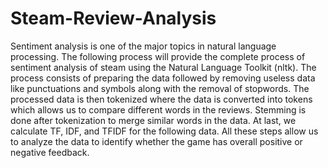 # Steam-Review-Analysis
 Sentiment analysis is one of the major topics in natural language processing. 
 The following process will provide the complete process of sentiment analysis of steam using the Natural Language Toolkit (nltk). 
 The process consists of preparing the data followed by removing useless data like punctuations and symbols along with the removal of stopwords. 
 The processed data is then tokenized where the data is converted into tokens which allows us to compare different words in the reviews. 
 Stemming is done after tokenization to merge similar words in the data. At last, we calculate TF, IDF, and TFIDF for the following data.
 All these steps allow us to analyze the data to identify whether the game has overall positive or negative feedback.
